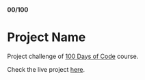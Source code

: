 #### 00/100

# Project Name

Project challenge of [100 Days of Code](https://www.udemy.com/course/100-days-of-code/) course.

Check the live project [here](http://link).
